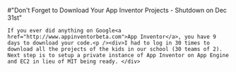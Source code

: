 #"Don't Forget to Download Your App Inventor Projects - Shutdown on Dec 31st"


    If you ever did anything on Google<a href="http://www.appinventorbeta.com">App Inventor</a>, you have 9 days to download your code.<p /><div>I had to log in 30 times to download all the projects of the kids in our school (30 teams of 2). Next step is to setup a private instance of App Inventor on App Engine and EC2 in lieu of MIT being ready. </div>
  